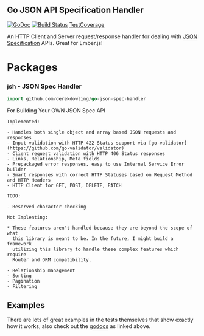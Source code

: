 Go JSON API Specification Handler
---

[![GoDoc](https://godoc.org/github.com/derekdowling/go-json-spec-handler?status.png)](https://godoc.org/github.com/derekdowling/go-json-spec-handler)
[![Build Status](https://travis-ci.org/derekdowling/go-json-spec-handler.svg?branch=master)](https://travis-ci.org/derekdowling/go-json-spec-handler)
[TestCoverage](http://gocover.io/github.com/derekdowling/go-json-spec-handler?version=1.5rc1)

An HTTP Client and Server request/response handler for dealing with [JSON Specification](http://jsonapi.org/) 
APIs. Great for Ember.js!

# Packages

### jsh - JSON Spec Handler

```go
import github.com/derekdowling/go-json-spec-handler
```

For Building Your OWN JSON Spec API

    Implemented:

    - Handles both single object and array based JSON requests and responses
    - Input validation with HTTP 422 Status support via [go-validator](https://github.com/go-validator/validator)
    - Client request validation with HTTP 406 Status responses
    - Links, Relationship, Meta fields
    - Prepackaged error responses, easy to use Internal Service Error builder
    - Smart responses with correct HTTP Statuses based on Request Method and HTTP Headers
    - HTTP Client for GET, POST, DELETE, PATCH

    TODO:

    - Reserved character checking

    Not Implenting:

    * These features aren't handled because they are beyond the scope of what
      this library is meant to be. In the future, I might build a framework
      utilizing this library to handle these complex features which require
      Router and ORM compatibility.

    - Relationship management
    - Sorting
    - Pagination
    - Filtering

## Examples

There are lots of great examples in the tests themselves that show exactly how it works, also check out the [godocs](https://godoc.org/github.com/derekdowling/go-json-spec-handler) as linked above.
